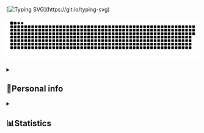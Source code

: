 
[![Typing SVG](https://readme-typing-svg.herokuapp.com/?lines=Hello,+I'm+Alex+Shopiak+👽;KPI+2nd+year+student;CPP+and+nodeJS+Developer!;)](https://git.io/typing-svg)

<p align="leftr">
 <img width="600" src="assets/github-snake.svg" alt="snake"/>
</p>



<details align="left">
  <summary><h2><b>👦Personal info</b></h2></summary>
  <p>
   <code>🎓 Student: KPI / IM-13</code>
   <code>👷 Speciality: Software engineer / Frontend</code><br>
   <code>💡 <a href="https://github.com/AlexShopiak/AlexShopiak/blob/main/SKILLS.md">Skills</a></code>
   <code>🧻 <a href="https://github.com/AlexShopiak/AlexShopiak/blob/main/PROJECTS.md">Projects</a></code>
   <code>📢 <a href="https://github.com/AlexShopiak/AlexShopiak/blob/main/TALKS.md">Public talks</a></code>
   <code>👀 <a href="https://github.com/AlexShopiak/AlexShopiak/blob/main/CONTRIBUTION.md">Open-source contribution</a></code><br>
   <code>🧑‍💻 Languages: JavaScript, C++ </code>
   <code>📦 Tech stack: nodeJS</code>
   <code>📈 <a href="https://github.com/AlexShopiak/AlexShopiak/blob/main/RATES.md">Rates</a></code><br>
   <code>💬 <a href="https://telegram.me/alex_shopiak">Telegram</a></code>
   <code>💌 <a href="https://www.instagram.com/alex_shopiak/">Instagram</a></code>
   <code>📫 <a href="mailto:alshop2004@gmail.com">Gmail</a></code> <br>
  </p>
</details>

<details align="left">
  <summary><h2><b>📊Statistics</b></h2></summary>
  <p>
   <img alt="codeSTACKr's GitHub Stats" src="https://github-readme-stats.vercel.app/api/top-langs/?username=alexshopiak&layout=compact&theme=dark" />  
   <br>
   <img alt="codeSTACKr's GitHub Stats" src="https://github-readme-stats.vercel.app/api?username=alexshopiak&show_icons=true&theme=dark" />
   <br>
   <img src="https://metrics.lecoq.io/AlexShopiak" />
   <br>
  </p>
</details>
